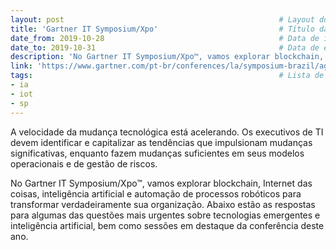 ```yaml
---
layout: post                                                # Layout do post, deixar por padrão post.
title: 'Gartner IT Symposium/Xpo'                           # Título da conferência.
date_from: 2019-10-28                                       # Data de início da conferência no formado yyyy-mm-dd sem aspas.
date_to: 2019-10-31                                         # Data de encerramento da conferência no formado yyyy-mm-dd sem aspas.
description: 'No Gartner IT Symposium/Xpo™, vamos explorar blockchain, Internet das coisas, inteligência artificial e automação de processos robóticos para transformar verdadeiramente sua organização. Abaixo estão as respostas para algumas das questões mais urgentes sobre tecnologias emergentes e inteligência artificial, bem como sessões em destaque da conferência deste ano.'    # Descrição da conferência.
link: 'https://www.gartner.com/pt-br/conferences/la/symposium-brazil/agenda/featured-topics/emerging-advanced-tech'                      # Link oficial da conferência.
tags:                                                       # Lista de tags associadas a sua conferência. Ex: Linguagem (js) e estado (sp). Caso seja mais de uma linguagem use apenas geral.
- ia
- iot
- sp
---
```

A velocidade da mudança tecnológica está acelerando. Os executivos de TI devem identificar e capitalizar as tendências que impulsionam mudanças significativas, enquanto fazem mudanças suficientes em seus modelos operacionais e de gestão de riscos.

No Gartner IT Symposium/Xpo™, vamos explorar blockchain, Internet das coisas, inteligência artificial e automação de processos robóticos para transformar verdadeiramente sua organização. Abaixo estão as respostas para algumas das questões mais urgentes sobre tecnologias emergentes e inteligência artificial, bem como sessões em destaque da conferência deste ano.
